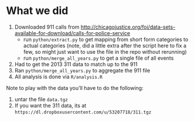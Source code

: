 What we did
===========

1. Downloaded 911 calls from http://chicagojustice.org/foi/data-sets-available-for-download/calls-for-police-service
    - run ```python/extract.py``` to get mapping from short form categories to actual categories
       (note, did a little extra after the script here to fix a few, so might just want to use the file
       in the repo without rerunning)
    - run ```python/merge_all_years.py``` to get a single file of all events
2. Had to get the 2013 311 data to match up to the 911
3. Ran ```python/merge_all_years.py``` to aggregate the 911 file
4. All analysis is done via ```R/analysis.R```

Note to play with the data you'll have to do the following:

1. untar the file ```data.tgz```
2. If you want the 311 data, its at ```https://dl.dropboxusercontent.com/u/53207718/311.tgz```
